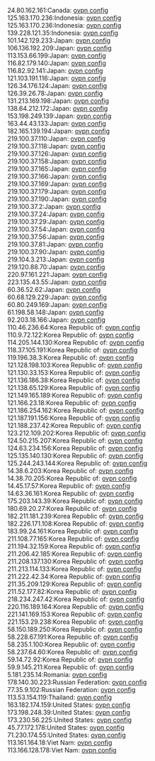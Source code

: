 24.80.162.161:Canada: [ovpn config](vpn/24_80_162_161.ovpn)  
125.163.170.236:Indonesia: [ovpn config](vpn/125_163_170_236.ovpn)  
125.163.170.236:Indonesia: [ovpn config](vpn/125_163_170_236.ovpn)  
139.228.121.35:Indonesia: [ovpn config](vpn/139_228_121_35.ovpn)  
101.142.129.233:Japan: [ovpn config](vpn/101_142_129_233.ovpn)  
106.136.192.209:Japan: [ovpn config](vpn/106_136_192_209.ovpn)  
113.153.66.199:Japan: [ovpn config](vpn/113_153_66_199.ovpn)  
116.82.179.140:Japan: [ovpn config](vpn/116_82_179_140.ovpn)  
116.82.92.141:Japan: [ovpn config](vpn/116_82_92_141.ovpn)  
121.103.191.116:Japan: [ovpn config](vpn/121_103_191_116.ovpn)  
126.34.176.124:Japan: [ovpn config](vpn/126_34_176_124.ovpn)  
126.39.26.78:Japan: [ovpn config](vpn/126_39_26_78.ovpn)  
131.213.169.198:Japan: [ovpn config](vpn/131_213_169_198.ovpn)  
138.64.212.172:Japan: [ovpn config](vpn/138_64_212_172.ovpn)  
153.198.249.139:Japan: [ovpn config](vpn/153_198_249_139.ovpn)  
163.44.43.133:Japan: [ovpn config](vpn/163_44_43_133.ovpn)  
182.165.139.194:Japan: [ovpn config](vpn/182_165_139_194.ovpn)  
219.100.37.110:Japan: [ovpn config](vpn/219_100_37_110.ovpn)  
219.100.37.118:Japan: [ovpn config](vpn/219_100_37_118.ovpn)  
219.100.37.126:Japan: [ovpn config](vpn/219_100_37_126.ovpn)  
219.100.37.158:Japan: [ovpn config](vpn/219_100_37_158.ovpn)  
219.100.37.165:Japan: [ovpn config](vpn/219_100_37_165.ovpn)  
219.100.37.166:Japan: [ovpn config](vpn/219_100_37_166.ovpn)  
219.100.37.169:Japan: [ovpn config](vpn/219_100_37_169.ovpn)  
219.100.37.179:Japan: [ovpn config](vpn/219_100_37_179.ovpn)  
219.100.37.190:Japan: [ovpn config](vpn/219_100_37_190.ovpn)  
219.100.37.2:Japan: [ovpn config](vpn/219_100_37_2.ovpn)  
219.100.37.24:Japan: [ovpn config](vpn/219_100_37_24.ovpn)  
219.100.37.29:Japan: [ovpn config](vpn/219_100_37_29.ovpn)  
219.100.37.54:Japan: [ovpn config](vpn/219_100_37_54.ovpn)  
219.100.37.56:Japan: [ovpn config](vpn/219_100_37_56.ovpn)  
219.100.37.81:Japan: [ovpn config](vpn/219_100_37_81.ovpn)  
219.100.37.90:Japan: [ovpn config](vpn/219_100_37_90.ovpn)  
219.104.3.213:Japan: [ovpn config](vpn/219_104_3_213.ovpn)  
219.120.88.70:Japan: [ovpn config](vpn/219_120_88_70.ovpn)  
220.97.161.221:Japan: [ovpn config](vpn/220_97_161_221.ovpn)  
223.135.43.55:Japan: [ovpn config](vpn/223_135_43_55.ovpn)  
60.36.52.62:Japan: [ovpn config](vpn/60_36_52_62.ovpn)  
60.68.129.229:Japan: [ovpn config](vpn/60_68_129_229.ovpn)  
60.80.249.169:Japan: [ovpn config](vpn/60_80_249_169.ovpn)  
61.198.58.148:Japan: [ovpn config](vpn/61_198_58_148.ovpn)  
92.203.18.166:Japan: [ovpn config](vpn/92_203_18_166.ovpn)  
110.46.236.64:Korea Republic of: [ovpn config](vpn/110_46_236_64.ovpn)  
110.9.72.122:Korea Republic of: [ovpn config](vpn/110_9_72_122.ovpn)  
114.205.144.130:Korea Republic of: [ovpn config](vpn/114_205_144_130.ovpn)  
118.37.105.191:Korea Republic of: [ovpn config](vpn/118_37_105_191.ovpn)  
119.196.38.3:Korea Republic of: [ovpn config](vpn/119_196_38_3.ovpn)  
121.128.198.103:Korea Republic of: [ovpn config](vpn/121_128_198_103.ovpn)  
121.130.33.153:Korea Republic of: [ovpn config](vpn/121_130_33_153.ovpn)  
121.136.186.38:Korea Republic of: [ovpn config](vpn/121_136_186_38.ovpn)  
121.138.65.129:Korea Republic of: [ovpn config](vpn/121_138_65_129.ovpn)  
121.149.165.189:Korea Republic of: [ovpn config](vpn/121_149_165_189.ovpn)  
121.166.23.18:Korea Republic of: [ovpn config](vpn/121_166_23_18.ovpn)  
121.186.254.162:Korea Republic of: [ovpn config](vpn/121_186_254_162.ovpn)  
121.187.191.156:Korea Republic of: [ovpn config](vpn/121_187_191_156.ovpn)  
121.188.237.42:Korea Republic of: [ovpn config](vpn/121_188_237_42.ovpn)  
123.212.109.202:Korea Republic of: [ovpn config](vpn/123_212_109_202.ovpn)  
124.50.215.207:Korea Republic of: [ovpn config](vpn/124_50_215_207.ovpn)  
124.63.234.156:Korea Republic of: [ovpn config](vpn/124_63_234_156.ovpn)  
125.135.140.130:Korea Republic of: [ovpn config](vpn/125_135_140_130.ovpn)  
125.244.243.144:Korea Republic of: [ovpn config](vpn/125_244_243_144.ovpn)  
14.38.6.203:Korea Republic of: [ovpn config](vpn/14_38_6_203.ovpn)  
14.38.70.205:Korea Republic of: [ovpn config](vpn/14_38_70_205.ovpn)  
14.45.17.57:Korea Republic of: [ovpn config](vpn/14_45_17_57.ovpn)  
14.63.36.161:Korea Republic of: [ovpn config](vpn/14_63_36_161.ovpn)  
175.203.143.39:Korea Republic of: [ovpn config](vpn/175_203_143_39.ovpn)  
180.69.20.27:Korea Republic of: [ovpn config](vpn/180_69_20_27.ovpn)  
182.211.181.239:Korea Republic of: [ovpn config](vpn/182_211_181_239.ovpn)  
182.226.171.108:Korea Republic of: [ovpn config](vpn/182_226_171_108.ovpn)  
183.99.24.161:Korea Republic of: [ovpn config](vpn/183_99_24_161.ovpn)  
211.108.77.165:Korea Republic of: [ovpn config](vpn/211_108_77_165.ovpn)  
211.194.32.159:Korea Republic of: [ovpn config](vpn/211_194_32_159.ovpn)  
211.206.42.185:Korea Republic of: [ovpn config](vpn/211_206_42_185.ovpn)  
211.208.137.130:Korea Republic of: [ovpn config](vpn/211_208_137_130.ovpn)  
211.213.114.133:Korea Republic of: [ovpn config](vpn/211_213_114_133.ovpn)  
211.222.42.34:Korea Republic of: [ovpn config](vpn/211_222_42_34.ovpn)  
211.35.209.129:Korea Republic of: [ovpn config](vpn/211_35_209_129.ovpn)  
211.52.177.82:Korea Republic of: [ovpn config](vpn/211_52_177_82.ovpn)  
218.234.247.42:Korea Republic of: [ovpn config](vpn/218_234_247_42.ovpn)  
220.116.189.164:Korea Republic of: [ovpn config](vpn/220_116_189_164.ovpn)  
221.141.169.153:Korea Republic of: [ovpn config](vpn/221_141_169_153.ovpn)  
221.153.29.238:Korea Republic of: [ovpn config](vpn/221_153_29_238.ovpn)  
58.150.189.250:Korea Republic of: [ovpn config](vpn/58_150_189_250.ovpn)  
58.228.67.191:Korea Republic of: [ovpn config](vpn/58_228_67_191.ovpn)  
58.235.1.100:Korea Republic of: [ovpn config](vpn/58_235_1_100.ovpn)  
58.237.64.60:Korea Republic of: [ovpn config](vpn/58_237_64_60.ovpn)  
59.14.72.92:Korea Republic of: [ovpn config](vpn/59_14_72_92.ovpn)  
59.9.145.211:Korea Republic of: [ovpn config](vpn/59_9_145_211.ovpn)  
5.181.235.14:Romania: [ovpn config](vpn/5_181_235_14.ovpn)  
178.140.30.223:Russian Federation: [ovpn config](vpn/178_140_30_223.ovpn)  
77.35.9.102:Russian Federation: [ovpn config](vpn/77_35_9_102.ovpn)  
113.53.154.119:Thailand: [ovpn config](vpn/113_53_154_119.ovpn)  
163.182.174.159:United States: [ovpn config](vpn/163_182_174_159.ovpn)  
173.198.248.39:United States: [ovpn config](vpn/173_198_248_39.ovpn)  
173.230.56.225:United States: [ovpn config](vpn/173_230_56_225.ovpn)  
45.77.172.178:United States: [ovpn config](vpn/45_77_172_178.ovpn)  
71.230.174.55:United States: [ovpn config](vpn/71_230_174_55.ovpn)  
113.161.164.18:Viet Nam: [ovpn config](vpn/113_161_164_18.ovpn)  
113.166.128.178:Viet Nam: [ovpn config](vpn/113_166_128_178.ovpn)  
